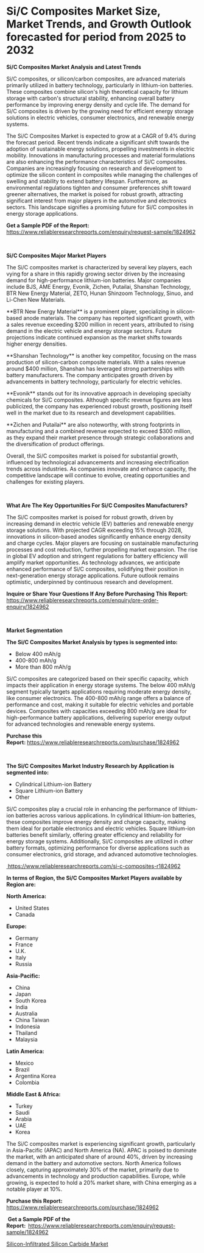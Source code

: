<p><h1>Si/C Composites Market Size, Market Trends, and Growth Outlook forecasted for period from 2025 to 2032</h1></p><p><strong>Si/C Composites Market Analysis and Latest Trends</strong></p>
<p><p>Si/C composites, or silicon/carbon composites, are advanced materials primarily utilized in battery technology, particularly in lithium-ion batteries. These composites combine silicon's high theoretical capacity for lithium storage with carbon's structural stability, enhancing overall battery performance by improving energy density and cycle life. The demand for Si/C composites is driven by the growing need for efficient energy storage solutions in electric vehicles, consumer electronics, and renewable energy systems.</p><p>The Si/C Composites Market is expected to grow at a CAGR of 9.4% during the forecast period. Recent trends indicate a significant shift towards the adoption of sustainable energy solutions, propelling investments in electric mobility. Innovations in manufacturing processes and material formulations are also enhancing the performance characteristics of Si/C composites. Companies are increasingly focusing on research and development to optimize the silicon content in composites while managing the challenges of swelling and stability to extend battery lifespan. Furthermore, as environmental regulations tighten and consumer preferences shift toward greener alternatives, the market is poised for robust growth, attracting significant interest from major players in the automotive and electronics sectors. This landscape signifies a promising future for Si/C composites in energy storage applications.</p></p>
<p><strong>Get a Sample PDF of the Report:&nbsp;</strong> <a href="https://www.reliableresearchreports.com/enquiry/request-sample/1824962?utm_campaign=2283&utm_medium=2&utm_source=Github&utm_content=ia&utm_term=03042025&utm_id=sic-composites">https://www.reliableresearchreports.com/enquiry/request-sample/1824962</a></p>
<p>&nbsp;</p>
<p><strong>Si/C Composites Major Market Players</strong></p>
<p><p>The Si/C composites market is characterized by several key players, each vying for a share in this rapidly growing sector driven by the increasing demand for high-performance lithium-ion batteries. Major companies include BJS, AME Energy, Evonik, Zichen, Putailai, Shanshan Technology, BTR New Energy Material, ZETO, Hunan Shinzoom Technology, Sinuo, and Li-Chen New Materials.</p><p>**BTR New Energy Material** is a prominent player, specializing in silicon-based anode materials. The company has reported significant growth, with a sales revenue exceeding $200 million in recent years, attributed to rising demand in the electric vehicle and energy storage sectors. Future projections indicate continued expansion as the market shifts towards higher energy densities.</p><p>**Shanshan Technology** is another key competitor, focusing on the mass production of silicon-carbon composite materials. With a sales revenue around $400 million, Shanshan has leveraged strong partnerships with battery manufacturers. The company anticipates growth driven by advancements in battery technology, particularly for electric vehicles.</p><p>**Evonik** stands out for its innovative approach in developing specialty chemicals for Si/C composites. Although specific revenue figures are less publicized, the company has experienced robust growth, positioning itself well in the market due to its research and development capabilities.</p><p>**Zichen and Putailai** are also noteworthy, with strong footprints in manufacturing and a combined revenue expected to exceed $300 million, as they expand their market presence through strategic collaborations and the diversification of product offerings.</p><p>Overall, the Si/C composites market is poised for substantial growth, influenced by technological advancements and increasing electrification trends across industries. As companies innovate and enhance capacity, the competitive landscape will continue to evolve, creating opportunities and challenges for existing players.</p></p>
<p>&nbsp;</p>
<p><strong>What Are The Key Opportunities For Si/C Composites Manufacturers?</strong></p>
<p><p>The Si/C composites market is poised for robust growth, driven by increasing demand in electric vehicle (EV) batteries and renewable energy storage solutions. With projected CAGR exceeding 15% through 2028, innovations in silicon-based anodes significantly enhance energy density and charge cycles. Major players are focusing on sustainable manufacturing processes and cost reduction, further propelling market expansion. The rise in global EV adoption and stringent regulations for battery efficiency will amplify market opportunities. As technology advances, we anticipate enhanced performance of Si/C composites, solidifying their position in next-generation energy storage applications. Future outlook remains optimistic, underpinned by continuous research and development.</p></p>
<p><strong>Inquire or Share Your Questions If Any Before Purchasing This Report:</strong> <a href="https://www.reliableresearchreports.com/enquiry/pre-order-enquiry/1824962?utm_campaign=2283&utm_medium=2&utm_source=Github&utm_content=ia&utm_term=03042025&utm_id=sic-composites">https://www.reliableresearchreports.com/enquiry/pre-order-enquiry/1824962</a></p>
<p>&nbsp;</p>
<p><strong>Market Segmentation</strong></p>
<p><strong>The Si/C Composites Market Analysis by types is segmented into:</strong></p>
<p><ul><li>Below 400 mAh/g</li><li>400-800 mAh/g</li><li>More than 800 mAh/g</li></ul></p>
<p><p>Si/C composites are categorized based on their specific capacity, which impacts their application in energy storage systems. The below 400 mAh/g segment typically targets applications requiring moderate energy density, like consumer electronics. The 400-800 mAh/g range offers a balance of performance and cost, making it suitable for electric vehicles and portable devices. Composites with capacities exceeding 800 mAh/g are ideal for high-performance battery applications, delivering superior energy output for advanced technologies and renewable energy systems.</p></p>
<p><strong>Purchase this Report:&nbsp;</strong><a href="https://www.reliableresearchreports.com/purchase/1824962?utm_campaign=2283&utm_medium=2&utm_source=Github&utm_content=ia&utm_term=03042025&utm_id=sic-composites">https://www.reliableresearchreports.com/purchase/1824962</a></p>
<p>&nbsp;</p>
<p><strong>The Si/C Composites Market Industry Research by Application is segmented into:</strong></p>
<p><ul><li>Cylindrical Lithium-ion Battery</li><li>Square Lithium-ion Battery</li><li>Other</li></ul></p>
<p><p>Si/C composites play a crucial role in enhancing the performance of lithium-ion batteries across various applications. In cylindrical lithium-ion batteries, these composites improve energy density and charge capacity, making them ideal for portable electronics and electric vehicles. Square lithium-ion batteries benefit similarly, offering greater efficiency and reliability for energy storage systems. Additionally, Si/C composites are utilized in other battery formats, optimizing performance for diverse applications such as consumer electronics, grid storage, and advanced automotive technologies.</p></p>
<p><a href="https://www.reliableresearchreports.com/si-c-composites-r1824962?utm_campaign=2283&utm_medium=2&utm_source=Github&utm_content=ia&utm_term=03042025&utm_id=sic-composites">&nbsp;https://www.reliableresearchreports.com/si-c-composites-r1824962</a></p>
<p><strong>In terms of Region, the Si/C Composites Market Players available by Region are:</strong></p>
<p>
    <p> <strong> North America: </strong>
        <ul>
            <li>United States</li>
            <li>Canada</li>
        </ul>
        </p> 
    <p> <strong> Europe: </strong>
        <ul>
            <li>Germany</li>
            <li>France</li>
            <li>U.K.</li>
            <li>Italy</li>
            <li>Russia</li>
        </ul>
        </p> 
    <p> <strong> Asia-Pacific: </strong>
        <ul>
            <li>China</li>
            <li>Japan</li>
            <li>South Korea</li>
            <li>India</li>
            <li>Australia</li>
            <li>China Taiwan</li>
            <li>Indonesia</li>
            <li>Thailand</li>
            <li>Malaysia</li>
        </ul>
        </p> 
    <p> <strong> Latin America: </strong>
        <ul>
            <li>Mexico</li>
            <li>Brazil</li>
            <li>Argentina Korea</li>
            <li>Colombia</li>
        </ul>
        </p> 
    <p> <strong> Middle East & Africa: </strong>
        <ul>
            <li>Turkey</li>
            <li>Saudi</li>
            <li>Arabia</li>
            <li>UAE</li>
            <li>Korea</li>
        </ul>
    </p>
    </p>
<p><p>The Si/C composites market is experiencing significant growth, particularly in Asia-Pacific (APAC) and North America (NA). APAC is poised to dominate the market, with an anticipated share of around 40%, driven by increasing demand in the battery and automotive sectors. North America follows closely, capturing approximately 30% of the market, primarily due to advancements in technology and production capabilities. Europe, while growing, is expected to hold a 20% market share, with China emerging as a notable player at 10%.</p></p>
<p><strong>Purchase this Report: </strong><a href="https://www.reliableresearchreports.com/purchase/1824962?utm_campaign=2283&utm_medium=2&utm_source=Github&utm_content=ia&utm_term=03042025&utm_id=sic-composites">https://www.reliableresearchreports.com/purchase/1824962</a></p>
<p>&nbsp;<strong>Get a Sample PDF of the Report:&nbsp;&nbsp;</strong><a href="https://www.reliableresearchreports.com/enquiry/request-sample/1824962?utm_campaign=2283&utm_medium=2&utm_source=Github&utm_content=ia&utm_term=03042025&utm_id=sic-composites">https://www.reliableresearchreports.com/enquiry/request-sample/1824962</a></p>
<p><strong></strong></p>
<p><p><a href="https://github.com/mcfred89/Market-Research-Report-List-1/blob/main/silicon-infiltrated-silicon-carbide-market.md?utm_campaign=2283&utm_medium=2&utm_source=Github&utm_content=ia&utm_term=03042025&utm_id=sic-composites">Silicon-Infiltrated Silicon Carbide Market</a></p></p>